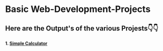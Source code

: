 # Basic Web-Development-Projects 
## Here are the Output's of the various Projests👇👇

#### 1. [Simple Calculator]()